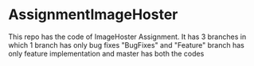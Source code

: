 # AssignmentImageHoster
This repo has the code of ImageHoster Assignment. It has 3 branches in which 1 branch has only bug fixes "BugFixes" and "Feature" branch has only feature implementation and master has both the codes
